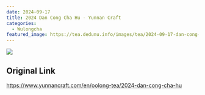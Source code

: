 ```yaml
---
date: 2024-09-17
title: 2024 Dan Cong Cha Hu - Yunnan Craft
categories:
  - Wulongcha
featured_image: https://tea.dedunu.info/images/tea/2024-09-17-dan-cong-cha-hu-1.jpg
---
```


![](https://tea.dedunu.info/images/tea/2024-09-17-dan-cong-cha-hu-2.jpg)

## Original Link

<https://www.yunnancraft.com/en/oolong-tea/2024-dan-cong-cha-hu>
